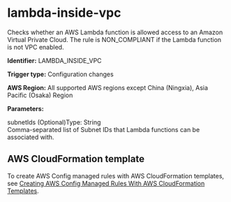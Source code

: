 # lambda\-inside\-vpc<a name="lambda-inside-vpc"></a>

Checks whether an AWS Lambda function is allowed access to an Amazon Virtual Private Cloud\. The rule is NON\_COMPLIANT if the Lambda function is not VPC enabled\. 

**Identifier:** LAMBDA\_INSIDE\_VPC

**Trigger type:** Configuration changes

**AWS Region:** All supported AWS regions except China \(Ningxia\), Asia Pacific \(Osaka\) Region

**Parameters:**

subnetIds \(Optional\)Type: String  
Comma\-separated list of Subnet IDs that Lambda functions can be associated with\.

## AWS CloudFormation template<a name="w29aac11c33c17b7d239c15"></a>

To create AWS Config managed rules with AWS CloudFormation templates, see [Creating AWS Config Managed Rules With AWS CloudFormation Templates](aws-config-managed-rules-cloudformation-templates.md)\.
